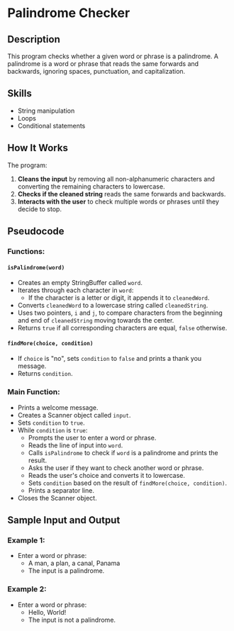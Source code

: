 # Palindrome Checker

## Description
This program checks whether a given word or phrase is a palindrome. A palindrome is a word or phrase that reads the same forwards and backwards, ignoring spaces, punctuation, and capitalization.

## Skills
- String manipulation
- Loops
- Conditional statements

## How It Works
The program:
1. **Cleans the input** by removing all non-alphanumeric characters and converting the remaining characters to lowercase.
2. **Checks if the cleaned string** reads the same forwards and backwards.
3. **Interacts with the user** to check multiple words or phrases until they decide to stop.

## Pseudocode

### Functions:

#### `isPalindrome(word)`
- Creates an empty StringBuffer called `word`.
- Iterates through each character in `word`:
  - If the character is a letter or digit, it appends it to `cleanedWord`.
- Converts `cleanedWord` to a lowercase string called `cleanedString`.
- Uses two pointers, `i` and `j`, to compare characters from the beginning and end of `cleanedString` moving towards the center.
- Returns `true` if all corresponding characters are equal, `false` otherwise.

#### `findMore(choice, condition)`
- If `choice` is "no", sets `condition` to `false` and prints a thank you message.
- Returns `condition`.

### Main Function:
- Prints a welcome message.
- Creates a Scanner object called `input`.
- Sets `condition` to `true`.
- While `condition` is `true`:
  - Prompts the user to enter a word or phrase.
  - Reads the line of input into `word`.
  - Calls `isPalindrome` to check if `word` is a palindrome and prints the result.
  - Asks the user if they want to check another word or phrase.
  - Reads the user's choice and converts it to lowercase.
  - Sets `condition` based on the result of `findMore(choice, condition)`.
  - Prints a separator line.
- Closes the Scanner object.

## Sample Input and Output

### Example 1:
 - Enter a word or phrase:
    - A man, a plan, a canal, Panama
    - The input is a palindrome.
### Example 2:
 - Enter a word or phrase:
    - Hello, World!
    - The input is not a palindrome.